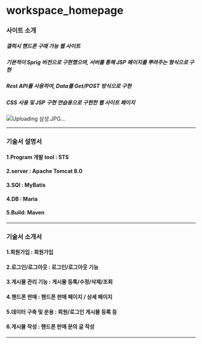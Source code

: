 # workspace_homepage

### 사이트 소개

##### 갤럭시 핸드폰 구매 가능 웹 사이트
##### 기본적이 Sprig 버전으로 구현했으며, 서버를 통해 JSP 페이지를 뿌려주는 형식으로 구현
##### Rest API를 사용하여, Data를 Get/POST 방식으로 구현
##### CSS 사용 및 JSP 구현 연습용으로 구현한 웹 사이트 페이지

![Uploading 삼성.JPG…]()




----------------------------------------
 
 
### 기술서 설명서

#### 1.Program 개발 tool : STS  

#### 2.server : Apache Tomcat 8.0  

#### 3.SQl : MyBatis  

#### 4.DB : Maria  

#### 5.Build: Maven 
----------------------------------------

### 기술서 소개서


#### 1.회원가입 : 회원가입  
#### 2.로그인/로그아웃 : 로그인/로그아웃 기능   
#### 3.게시물 관리 기능 : 게시물 등록/수정/삭제/조회  
#### 4.핸드폰 판매 : 핸드폰 판매 페이지 / 상세 페이지   
#### 5.데이터 구축 및 운용 : 회원/로그인 게시물 등록 등  
#### 6.게시물 작성 : 핸드폰 판매 문의 글 작성  
----------------------------------------





